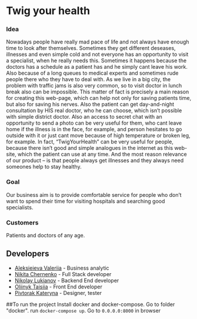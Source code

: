 # Twig your health 
### Idea
Nowadays people have really mad pace of life and not always have enough time to look after themselves. 
Sometimes they get different deseases, illnesses and even simple cold  and not everyone has an opportunity 
to visit a specialist, when he really needs this. Sometimes it happens because the doctors has 
a schedule as a patient has and he simply cant leave his work. Also because of a long queues
to medical experts and sometimes rude people there who they have to deal with. As we live in a big city, 
the problem with traffic jams is also very common, so to visit doctor in lunch break also can be impossible.
This matter of fact is precisely a main reason for creating this web-page, 
which can help not only for saving patients time, but also for saving his nerves. 
Also the patient  can get day-and-night consultation by HIS real doctor, who he can choose, 
which isn’t possible with simple district doctor. Also an access to secret chat with an opportunity
to send a photo can be very useful for them, who cant leave home if the illness is in the face, 
for example, and person hesitates to go outside with it or just cant move because of high temperature
or broken leg, for example. In fact, “TwigYourHealth” can be very useful for people, because there isn’t good 
and simple analogues in the internet as this web-site, which the patient can use at any time.
And the most reason relevance of our product – is that people always get illnesses and they always
need someones help to stay healthy. 
### Goal
Our business aim is to provide comfortable service for people 
who don’t want to spend their time for visiting hospitals and searching good specialists.
### Customers
Patients and doctors of any age.
## Developers
* [Aleksieieva Valeriia](https://github.com/Lerika011) - Business analytic
* [Nikita Chernenko](https://github.com/marakaci) - Full Stack developer
* [Nikolay Lukianov](https://github.com/nicklukk) - Backend End developer
* [Oliinyk Taisiia](https://github.com/Taya27) - Front End developer
* [Pivtorak Kateryna](https://github.com/KatyaKrasavchik) - Designer, tester


##To run the project
Install docker and docker-compose.
Go to folder "docker".
run `docker-compose up`.
Go to `0.0.0.0:8000` in browser